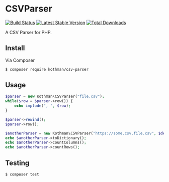 # CSVParser
[![Build Status](https://travis-ci.org/kothman/csv-parser.svg?branch=master)](https://travis-ci.org/kothman/csv-parser) [![Latest Stable Version](https://poser.pugx.org/kothman/csv-parser/v/stable)](https://packagist.org/packages/kothman/csv-parser) [![Total Downloads](https://poser.pugx.org/kothman/csv-parser/downloads)](https://packagist.org/packages/kothman/csv-parser)

A CSV Parser for PHP.

## Install

Via Composer

```bash
$ composer require kothman/csv-parser
```

## Usage

```php
$parser = new Kothman\CSVParser("file.csv");
while($row = $parser->row()) {
    echo implode(", ", $row);
}

$parser->rewind();
$parser->row();

$anotherParser = new Kothman\CSVParser("https://some.csv.file.csv", $delimeter = '.');
echo $anotherParser->toDictionary();
echo $anotherParser->countColumns();
echo $anotherParser->countRows();

```

## Testing

```bash
$ composer test
```

